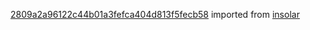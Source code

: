 [2809a2a96122c44b01a3fefca404d813f5fecb58](https://github.com/insolar/insolar/commit/2809a2a96122c44b01a3fefca404d813f5fecb58) imported from [insolar](https://github.com/insolar/insolar)

